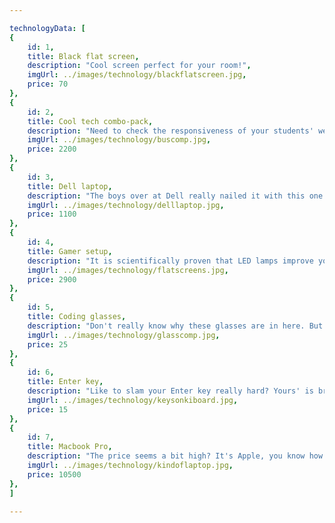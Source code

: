 ```yaml
---

technologyData: [
{
    id: 1,
    title: Black flat screen,
    description: "Cool screen perfect for your room!",
    imgUrl: ../images/technology/blackflatscreen.jpg,
    price: 70
},
{
    id: 2,
    title: Cool tech combo-pack,
    description: "Need to check the responsiveness of your students' web-sites? With this combo you can run the web-sites on all screen sizes and get all the disappointment you needed for the day.",
    imgUrl: ../images/technology/buscomp.jpg,
    price: 2200
},
{
    id: 3,
    title: Dell laptop,
    description: "The boys over at Dell really nailed it with this one. It's got everything you need - a Pentium Dual-Core processor, up to 512MB of RAM and I'm pretty sure there's a graphics card in there somewhere too.",
    imgUrl: ../images/technology/delllaptop.jpg,
    price: 1100
},
{
    id: 4,
    title: Gamer setup,
    description: "It is scientifically proven that LED lamps improve your gaming performance. Get this perfect setup with two 144Hz monitors so you have enough space to store your enemies' tears!",
    imgUrl: ../images/technology/flatscreens.jpg,
    price: 2900
},
{
    id: 5,
    title: Coding glasses,
    description: "Don't really know why these glasses are in here. But hey, if you need them, we got 'em!",
    imgUrl: ../images/technology/glasscomp.jpg,
    price: 25
},
{
    id: 6,
    title: Enter key,
    description: "Like to slam your Enter key really hard? Yours' is broken? This extremely durable Enter key will not let you down!",
    imgUrl: ../images/technology/keysonkiboard.jpg,
    price: 15
},
{
    id: 7,
    title: Macbook Pro,
    description: "The price seems a bit high? It's Apple, you know how it is.",
    imgUrl: ../images/technology/kindoflaptop.jpg,
    price: 10500
},
]

---
```

